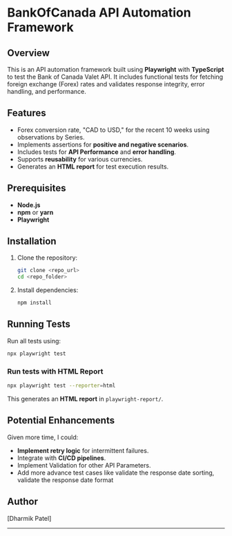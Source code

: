 # BankOfCanada API Automation Framework

## Overview
This is an API automation framework built using **Playwright** with **TypeScript** to test the Bank of Canada Valet API. It includes functional tests for fetching foreign exchange (Forex) rates and validates response integrity, error handling, and performance.

## Features
- Forex conversion rate, "CAD to USD," for the recent 10 weeks using observations by Series.
- Implements assertions for **positive and negative scenarios**.
- Includes tests for **API Performance** and **error handling**.
- Supports **reusability** for various currencies.
- Generates an **HTML report** for test execution results.

## Prerequisites
- **Node.js** 
- **npm** or **yarn**
- **Playwright** 

## Installation
1. Clone the repository:
   ```sh
   git clone <repo_url>
   cd <repo_folder>
   ```
2. Install dependencies:
   ```sh
   npm install
   ```

## Running Tests
Run all tests using:
```sh
npx playwright test
```

### Run tests with HTML Report
```sh
npx playwright test --reporter=html
```
This generates an **HTML report** in `playwright-report/`.



## Potential Enhancements
Given more time, I could:
- **Implement retry logic** for intermittent failures.
- Integrate with **CI/CD pipelines**.
- Implement Validation for other API Parameters.
- Add more advance test cases like validate the response date sorting, validate the response date format

## Author
[Dharmik Patel]

---


